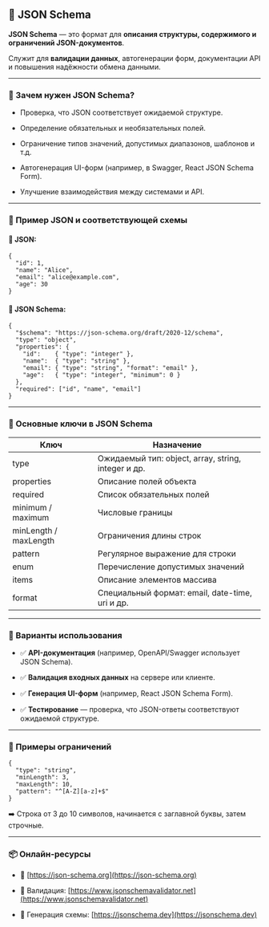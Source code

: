 ## **📐 JSON Schema**

  

**JSON Schema** — это формат для **описания структуры, содержимого и ограничений JSON-документов**.

Служит для **валидации данных**, автогенерации форм, документации API и повышения надёжности обмена данными.

---

### **🎯 Зачем нужен JSON Schema?**

- Проверка, что JSON соответствует ожидаемой структуре.
    
- Определение обязательных и необязательных полей.
    
- Ограничение типов значений, допустимых диапазонов, шаблонов и т.д.
    
- Автогенерация UI-форм (например, в Swagger, React JSON Schema Form).
    
- Улучшение взаимодействия между системами и API.

---

### **🧱 Пример JSON и соответствующей схемы**

  

#### **📄 JSON:**

```
{
  "id": 1,
  "name": "Alice",
  "email": "alice@example.com",
  "age": 30
}
```

#### **🧾 JSON Schema:**

```
{
  "$schema": "https://json-schema.org/draft/2020-12/schema",
  "type": "object",
  "properties": {
    "id":    { "type": "integer" },
    "name":  { "type": "string" },
    "email": { "type": "string", "format": "email" },
    "age":   { "type": "integer", "minimum": 0 }
  },
  "required": ["id", "name", "email"]
}
```

  

---

### **🔑 Основные ключи в JSON Schema**

|**Ключ**|**Назначение**|
|---|---|
|type|Ожидаемый тип: object, array, string, integer и др.|
|properties|Описание полей объекта|
|required|Список обязательных полей|
|minimum / maximum|Числовые границы|
|minLength / maxLength|Ограничения длины строк|
|pattern|Регулярное выражение для строки|
|enum|Перечисление допустимых значений|
|items|Описание элементов массива|
|format|Специальный формат: email, date-time, uri и др.|

  

---

### **🔄 Варианты использования**

- ✅ **API-документация** (например, OpenAPI/Swagger использует JSON Schema).
    
- ✅ **Валидация входных данных** на сервере или клиенте.
    
- ✅ **Генерация UI-форм** (например, React JSON Schema Form).
    
- ✅ **Тестирование** — проверка, что JSON-ответы соответствуют ожидаемой структуре.

---

### **🧪 Примеры ограничений**

```
{
  "type": "string",
  "minLength": 3,
  "maxLength": 10,
  "pattern": "^[A-Z][a-z]+$"
}
```

➡️ Строка от 3 до 10 символов, начинается с заглавной буквы, затем строчные.

---

### **📦 Онлайн-ресурсы**

- 🔗 [https://json-schema.org](https://json-schema.org)
    
- 🧪 Валидация: [https://www.jsonschemavalidator.net](https://www.jsonschemavalidator.net)
    
- 🧰 Генерация схемы: [https://jsonschema.dev](https://jsonschema.dev)
